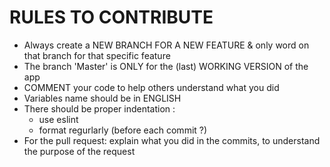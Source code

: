 # RULES TO CONTRIBUTE

- Always create a NEW BRANCH FOR A NEW FEATURE & only word on that branch for that specific feature
- The branch 'Master' is ONLY for the (last) WORKING VERSION of the app
- COMMENT your code to help others understand what you did
- Variables name should be in ENGLISH
- There should be proper indentation : 
    - use eslint
    - format regurlarly (before each commit ?)
- For the pull request: explain what you did in the commits, to understand the purpose of the request 